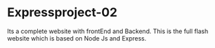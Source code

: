 # Expressproject-02 
Its a complete website with frontEnd and Backend.
This is the full flash website which is based on Node Js and Express.
